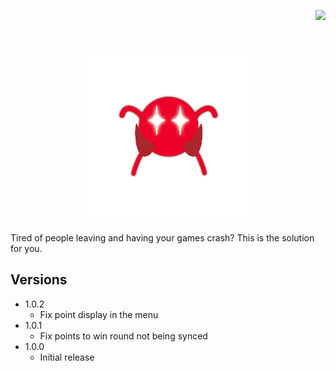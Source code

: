 ﻿<p align="right"> 
<a href="https://www.paypal.com/paypalme/otdan">
<img src="https://raw.githubusercontent.com/aha999/DonateButtons/master/Paypal.png" height="65" />
</a>
</p>
‎<p align="center"> 
<img src="https://github.com/otDan/GameSaver/blob/master/GameSaver/icon-full.png?raw=true" height="275" />
</p>

Tired of people leaving and having your games crash? This is the solution for you.

## Versions
- 1.0.2
  - Fix point display in the menu
- 1.0.1
  - Fix points to win round not being synced
- 1.0.0
  - Initial release